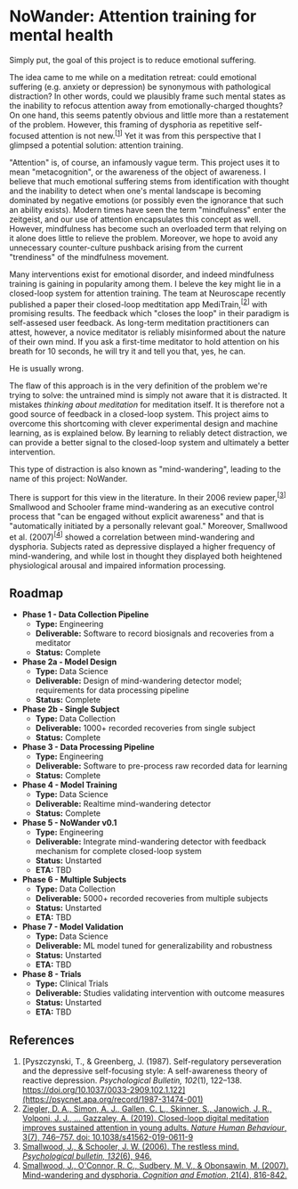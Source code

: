 # NoWander: Attention training for mental health

Simply put, the goal of this project is to reduce emotional suffering.

The idea came to me while on a meditation retreat: could emotional suffering (e.g. anxiety or depression) be synonymous with pathological distraction? In other words, could we plausibly frame such mental states as the inability to refocus attention away from emotionally-charged thoughts? On one hand, this seems patently obvious and little more than a restatement of the problem. However, this framing of dysphoria as repetitive self-focused attention is not new.<sup>[[1](https://psycnet.apa.org/record/1987-31474-001)]</sup> Yet it was from this perspective that I glimpsed a potential solution: attention training.

"Attention" is, of course, an infamously vague term. This project uses it to mean "metacognition", or the awareness of the object of awareness. I believe that much emotional suffering stems from identification with thought and the inability to detect when one's mental landscape is becoming dominated by negative emotions (or possibly even the ignorance that such an ability exists). Modern times have seen the term "mindfulness" enter the zeitgeist, and our use of attention encapsulates this concept as well. However, mindfulness has become such an overloaded term that relying on it alone does little to relieve the problem. Moreover, we hope to avoid any unnecessary counter-culture pushback arising from the current "trendiness" of the mindfulness movement.

Many interventions exist for emotional disorder, and indeed mindfulness training is gaining in popularity among them. I beleve the key might lie in a closed-loop system for attention training. The team at Neuroscape recently published a paper their closed-loop medtitation app MediTrain,<sup>[[2](https://www.nature.com/articles/s41562-019-0611-9)]</sup> with promising results. The feedback which "closes the loop" in their paradigm is self-assesed user feedback. As long-term meditation practitioners can attest, however, a novice meditator is reliably misinformed about the nature of their own mind. If you ask a first-time meditator to hold attention on his breath for 10 seconds, he will try it and tell you that, yes, he can.

He is usually wrong.

The flaw of this approach is in the very definition of the problem we're trying to solve: the untrained mind is simply not aware that it is distracted. It mistakes _thinking about meditation_ for meditation itself. It is therefore not a good source of feedback in a closed-loop system. This project aims to overcome this shortcoming with clever experimental design and machine learning, as is explained below. By learning to reliably detect distraction, we can provide a better signal to the closed-loop system and ultimately a better intervention.

This type of distraction is also known as "mind-wandering", leading to the name of this project: NoWander.

There is support for this view in the literature. In their 2006 review paper,<sup>[[3](https://psycnet.apa.org/doiLanding?doi=10.1037%2F0033-2909.132.6.946)]</sup> Smallwood and Schooler frame mind-wandering as an executive control process that "can be engaged without explicit awareness" and that is "automatically initiated by a personally relevant goal." Moreover, Smallwood et al. (2007)<sup>[[4](https://www.tandfonline.com/doi/abs/10.1080/02699930600911531)]</sup> showed a correlation between mind-wandering and dysphoria. Subjects rated as depressive displayed a higher frequency of mind-wandering, and while lost in thought they displayed both heightened physiological arousal and impaired information processing.

## Roadmap
* **Phase 1 - Data Collection Pipeline**
    * **Type:** Engineering
    * **Deliverable:** Software to record biosignals and recoveries from a meditator
    * **Status:** Complete
* **Phase 2a - Model Design**
    * **Type:** Data Science
    * **Deliverable:** Design of mind-wandering detector model; requirements for data processing pipeline
    * **Status:** Complete
* **Phase 2b - Single Subject**
    * **Type:** Data Collection
    * **Deliverable:** 1000+ recorded recoveries from single subject
    * **Status:** Complete
* **Phase 3 - Data Processing Pipeline**
    * **Type:** Engineering
    * **Deliverable:** Software to pre-process raw recorded data for learning
    * **Status:** Complete
* **Phase 4 - Model Training**
    * **Type:** Data Science
    * **Deliverable:** Realtime mind-wandering detector
    * **Status:** Complete
* **Phase 5 - NoWander v0.1**
    * **Type:** Engineering
    * **Deliverable:** Integrate mind-wandering detector with feedback mechanism for complete closed-loop system
    * **Status:** Unstarted
    * **ETA:** TBD
* **Phase 6 - Multiple Subjects**
    * **Type:** Data Collection
    * **Deliverable:** 5000+ recorded recoveries from multiple subjects
    * **Status:** Unstarted
    * **ETA:** TBD
* **Phase 7 - Model Validation**
    * **Type:** Data Science
    * **Deliverable:** ML model tuned for generalizability and robustness
    * **Status:** Unstarted
    * **ETA:** TBD
* **Phase 8 - Trials**
    * **Type:** Clinical Trials
    * **Deliverable:** Studies validating intervention with outcome measures
    * **Status:** Unstarted
    * **ETA:** TBD

## References
1. [Pyszczynski, T., & Greenberg, J. (1987). Self-regulatory perseveration and the depressive self-focusing style: A self-awareness theory of reactive depression. *Psychological Bulletin, 102*(1), 122–138. https://doi.org/10.1037/0033-2909.102.1.122](https://psycnet.apa.org/record/1987-31474-001)
2. [Ziegler, D. A., Simon, A. J., Gallen, C. L., Skinner, S., Janowich, J. R., Volponi, J. J., … Gazzaley, A. (2019). Closed-loop digital meditation improves sustained attention in young adults. *Nature Human Behaviour*, 3(7), 746–757. doi: 10.1038/s41562-019-0611-9](https://www.nature.com/articles/s41562-019-0611-9)
3. [Smallwood, J., & Schooler, J. W. (2006). The restless mind. *Psychological bulletin, 132*(6), 946.](https://psycnet.apa.org/doiLanding?doi=10.1037%2F0033-2909.132.6.946)
4. [Smallwood, J., O'Connor, R. C., Sudbery, M. V., & Obonsawin, M. (2007). Mind-wandering and dysphoria. *Cognition and Emotion*, 21(4), 816-842.](https://www.tandfonline.com/doi/abs/10.1080/02699930600911531)
